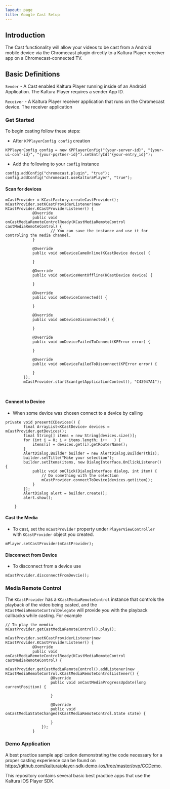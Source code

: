 ```yaml
---
layout: page
title: Google Cast Setup 
---
```


## Introduction

The Cast functionality will allow your videos to be cast from a Android mobile device via the Chromecast plugin directly to a Kaltura Player receiver app on a Chromecast-connected TV.

## Basic Definitions

`Sender` - A Cast enabled Kaltura Player running inside of an Android Application. The Kaltura Player requires a sender App ID.

`Receiver` - A Kaltura Player receiver application that runs on the Chromecast device. The receiver application 


### Get Started
To begin casting follow these steps:

* After `KPPlayerConfig config` creation 

```
KPPlayerConfig config = new KPPlayerConfig("{your-server-id}", "{your-ui-conf-id}", "{your-pqrtner-id}").setEntryId("{your-entry_id}");
```

* Add the following to your `config` instance

```
config.addConfig("chromecast.plugin", "true");
config.addConfig("chromecast.useKalturaPlayer", "true");             
```


#### Scan for devices


```
mCastProvider = KCastFactory.createCastProvider();
mCastProvider.setKCastProviderListener(new KCastProvider.KCastProviderListener() {
            @Override
            public void onCastMediaRemoteControlReady(KCastMediaRemoteControl castMediaRemoteControl) {
					// You can save the instance and use it for controling the media channel.
            }

            @Override
            public void onDeviceCameOnline(KCastDevice device) {
                
            }

            @Override
            public void onDeviceWentOffline(KCastDevice device) {
                
            }

            @Override
            public void onDeviceConnected() {
                
            }

            @Override
            public void onDeviceDisconnected() {
                
            }

            @Override
            public void onDeviceFailedToConnect(KPError error) {

            }

            @Override
            public void onDeviceFailedToDisconnect(KPError error) {

            }
        });
        mCastProvider.startScan(getApplicationContext(), "C43947A1");
       
        
```


        
#### Connect to Device

* When some device was chosen connect to a device by calling


```
private void presentCCDevices() {
        final ArrayList<KCastDevice> devices = mCastProvider.getDevices();
        final String[] items = new String[devices.size()];
        for (int i = 0; i < items.length; i++   ) {
            items[i] = devices.get(i).getRouterName();
        }
        AlertDialog.Builder builder = new AlertDialog.Builder(this);
        builder.setTitle("Make your selection");
        builder.setItems(items, new DialogInterface.OnClickListener() {
            public void onClick(DialogInterface dialog, int item) {
                // Do something with the selection
                mCastProvider.connectToDevice(devices.get(item));
            }
        });
        AlertDialog alert = builder.create();
        alert.show();

    }
```


#### Cast the Media

* To cast, set the `mCastProvider` property under `PlayerViewController` with `KCastProvider` object you created.

```
mPlayer.setCastProvider(mCastProvider);
```

#### Disconnect from Device

* To disconnect from a device use

```
mCastProvider.disconnectFromDevcie();
```


### Media Remote Control
The `KCastProvider` has a `KCastMediaRemoteControl` instance that controls the playback of the video being casted, and the `KCastMediaRemoteControlDelegate` will provide you with the playback callbacks while casting.
For example

```
// To play the memdia
mCastProvider.getCastMediaRemoteControl().play();

mCastProvider.setKCastProviderListener(new KCastProvider.KCastProviderListener() {
            @Override
            public void onCastMediaRemoteControlReady(KCastMediaRemoteControl castMediaRemoteControl) {
                mCastProvider.getCastMediaRemoteControl().addListener(new KCastMediaRemoteControl.KCastMediaRemoteControlListener() {
                    @Override
                    public void onCastMediaProgressUpdate(long currentPosition) {
                        
                    }

                    @Override
                    public void onCastMediaStateChanged(KCastMediaRemoteControl.State state) {

                    }
                });
            }
```

### Demo Application

A best practice sample application demonstrating the code necessary for a proper casting experience can be found on https://github.com/kaltura/player-sdk-demo-ios/tree/master/ovp/CCDemo. 

This repository contains several basic best practice apps that use the Kaltura iOS Player SDK.
